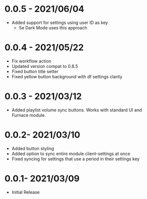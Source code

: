 # 0.0.5 - 2021/06/04

* Added support for settings using user ID as key
    * 5e Dark Mode uses this approach

# 0.0.4 - 2021/05/22

* Fix workflow action
* Updated version compat to 0.8.5
* Fixed button title setter
* Fixed yellow button background with df settings clarity

# 0.0.3 - 2021/03/12

* Added playlist volume sync buttons. Works with standard UI and Furnace module.

# 0.0.2- 2021/03/10

* Added button styling
* Added option to sync entire module client-settings at once
* Fixed syncing for settings that use a period in their settings key

# 0.0.1- 2021/03/09

* Initial Release
